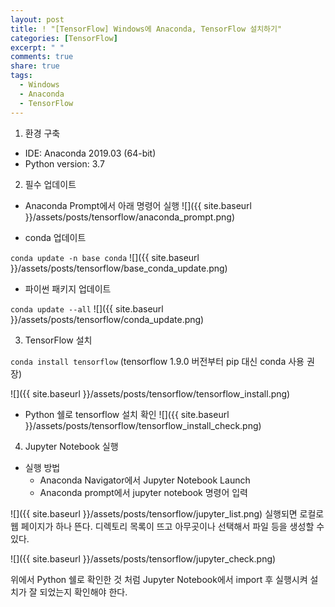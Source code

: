 ```yaml
---
layout: post
title: ! "[TensorFlow] Windows에 Anaconda, TensorFlow 설치하기"
categories: [TensorFlow]
excerpt: " "
comments: true
share: true
tags:
  - Windows
  - Anaconda
  - TensorFlow
---
```


1. 환경 구축
  - IDE: Anaconda 2019.03 (64-bit)
  - Python version: 3.7

2. 필수 업데이트
  * Anaconda Prompt에서 아래 명령어 실행
![]({{ site.baseurl }}/assets/posts/tensorflow/anaconda_prompt.png)

  - conda 업데이트

`conda update -n base conda`
![]({{ site.baseurl }}/assets/posts/tensorflow/base_conda_update.png)

  - 파이썬 패키지 업데이트

`conda update --all`
![]({{ site.baseurl }}/assets/posts/tensorflow/conda_update.png)

3. TensorFlow 설치

`conda install tensorflow` (tensorflow 1.9.0 버전부터 pip 대신 conda 사용 권장)

![]({{ site.baseurl }}/assets/posts/tensorflow/tensorflow_install.png)

- Python 쉘로 tensorflow 설치 확인
![]({{ site.baseurl }}/assets/posts/tensorflow/tensorflow_install_check.png)

4. Jupyter Notebook 실행
  - 실행 방법
     - Anaconda Navigator에서 Jupyter Notebook Launch 
     - Anaconda prompt에서 jupyter notebook 명령어 입력

![]({{ site.baseurl }}/assets/posts/tensorflow/jupyter_list.png)
실행되면 로컬로 웹 페이지가 하나 뜬다. 디렉토리 목록이 뜨고 아무곳이나 선택해서 파일 등을 생성할 수 있다.

![]({{ site.baseurl }}/assets/posts/tensorflow/jupyter_check.png)

위에서 Python 쉘로 확인한 것 처럼 Jupyter Notebook에서 import 후 실행시켜 설치가 잘 되었는지 확인해야 한다.


